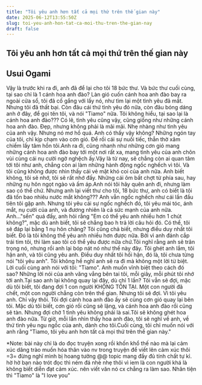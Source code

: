 ```yaml
---
title: "Tôi yêu anh hơn tất cả mọi thứ trên thế gian này"
date: 2025-06-12T13:55:50Z
slug: toi-yeu-anh-hon-tat-ca-moi-thu-tren-the-gian-nay
draft: false
---
```


## Tôi yêu anh hơn tất cả mọi thứ trên thế gian này

## Usui Ogami

Vậy là trước khi ra đi, anh đã để lại cho tôi 18 bức thư. Và bức thư cuối cùng, tại sao chỉ là 1 cánh hoa anh đào?​
Làn gió cuốn cánh hoa anh đào bay ra ngoài cửa sổ, tôi đã cố gắng với lấy nó, như tìm lại một tình yêu đã mất. Nhưng tôi đã thất bại. Còn đâu cái thứ tình yêu đó nữa, còn đâu bóng dáng anh ở đây, để gọi tên tôi, và nói "Tiamo" nữa. Tôi không hiểu, tại sao lại là cánh hoa anh đào???​
Có lẽ, tình yêu cũng vậy, cũng giống như những cánh hoa anh đào. Đẹp, nhưng không phải là mãi mãi. Nhẹ nhàng như tình yêu của anh vậy. Nhưng nó mơ hồ quá. Anh có thấy vậy không? Những ngón tay của tôi, chỉ kịp chạm vào cơn gió. Để rồi cái sự nuối tiếc, thẫn thờ xâm chiếm lấy tâm hồn tôi.​Anh ra đi, cũng nhanh như những cơn gió mang những cánh hoa anh đào bay tới một nơi rất xa, mang tình yêu của anh chôn vùi cùng cái nụ cười ngờ nghệch ấy.​Vậy là từ nay, sẽ chẳng còn ai quan tâm tới tôi như anh, chẳng còn ai làm những hành động ngốc nghếch vì tôi. Và tôi cũng không được nhìn thấy cái vẻ mặt khó coi của anh nữa. Anh biết không, tôi sẽ nhớ, tôi sẽ rất nhớ đấy. Những cái ôm bất chợt từ phía sau, hay những nụ hôn ngọt ngào và ấm áp.​Anh nói tôi hãy quên anh đi, nhưng làm sao có thể chứ. Nhưng anh lại viết thư cho tôi, 18 bức thư, anh có biết là tôi đã tốn bao nhiêu nước mắt không??? Anh vẫn ngốc nghếch như cái lần đầu tiên tôi gặp anh. Nhưng tôi yêu cái sự ngốc nghếch đó, tôi yêu mái tóc, ánh mắt, nụ cười của anh, và đương nhiên là cả sức mạnh của anh nữa.​Anh..."sến" quá đấy, anh hỏi rằng "Em có thể yêu anh nhiều hơn 1 chút không?", mặc dù anh biết, tôi sẽ chẳng bao h trả lời câu hỏi đó. Có thể, tôi sẽ đáp lại bằng 1 nụ hôn chăng? Tôi cũng chả biết, nhưng điều duy nhất tôi biết. Đó là tôi không thể yêu anh nhiều hơn được nữa. Bởi vì anh đánh cắp trái tim tôi, thì làm sao tôi có thể yêu được nữa chứ.​Tôi nghĩ rằng anh sẽ trân trọng nó, nhưng rồi anh lại bóp nát nó như thế này đây. Tôi ghét anh lắm, tôi hận anh, và tôi cũng yêu anh. Điều duy nhất tôi hối hận, đó là, tôi chưa từng nói "tôi yêu anh". Tôi không hề nghĩ anh sẽ ra đi mà không một lời từ biệt. Lời cuối cùng anh nói với tôi: "Tiamo". Anh muốn vĩnh biệt theo cách đó sao? Những lời nói của anh văng vẳng bên tai tôi, mỗi giây, mỗi phút tôi nhớ tới anh.​Tại sao anh lại không quay lại đây, dù chỉ 1 lần? Tôi vẫn sẽ đợi, mặc dù tôi biết, tôi đang đợi 1 con người KHÔNG TỒN TẠI. Một con người đã chết, một con người chẳng còn trên thế gian. Nhưng tôi sẽ đợi. Vì tôi yêu anh. Chỉ vậy thôi. Tôi đợi cánh hoa anh đào ấy sẽ cùng cơn gió quay lại bên tôi. Mặc dù tôi biết, cơn gió rồi cũng sẽ lặng, và cánh hoa anh đào rồi cũng sẽ tàn. Nhưng đợi chờ 1 tình yêu không phải là sai.​Tôi sẽ không ghét hoa anh đào nữa. Từ giờ, mỗi lần nhìn thấy hoa anh đào, tôi sẽ nghĩ về anh, về thứ tình yêu ngu ngốc của anh, dành cho tôi.​Cuối cùng, tôi chỉ muốn nói với anh rằng "Tiamo, tôi yêu anh hơn tất cả mọi thứ trên thế gian này."

*Note: bài này chỉ là do đọc truyện xong rồi khốn khổ thế nào mà lại cảm xúc dâng trào muốn hóa thân vào nv trong truyện để viết lên cảm xúc thôi =3= đừng nghĩ mình bị hoang tưởng @@ topic mang đầy đủ tính chất tự kỉ. hờ hờ bạn nào trót đọc thì ném đá nhè nhẹ thôi vì iem là con người khá là không biết diễn đạt cảm xúc. nên viết văn nó cx chẳng ra làm sao. Nhân tiện thì "Tiamo" là "I love you"​